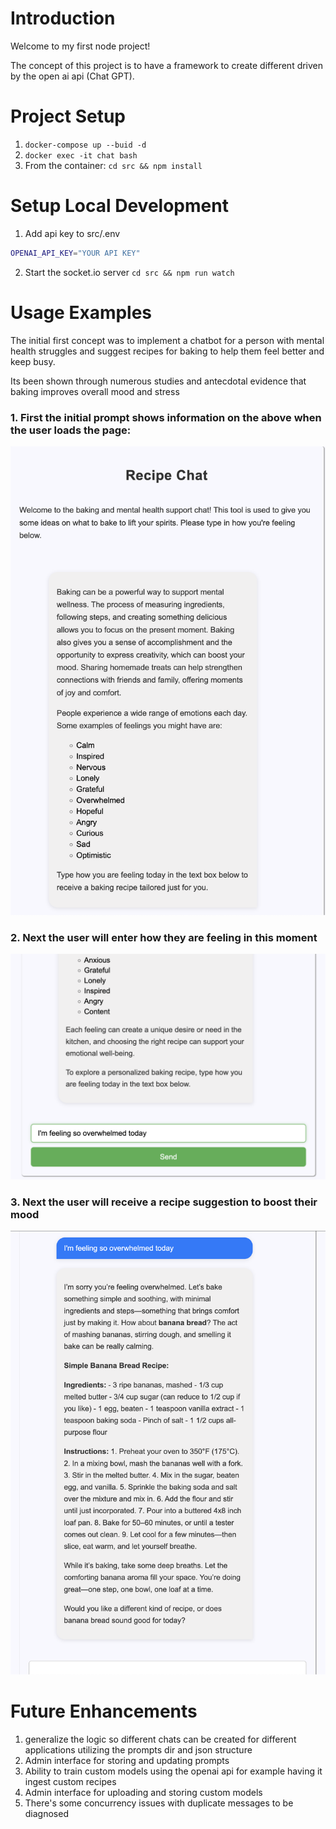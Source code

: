 
# Introduction
Welcome to my first node project!

The concept of this project is to have a framework to create different driven by the open ai api (Chat GPT).


# Project Setup
1. `docker-compose up --buid -d`
2. `docker exec -it chat bash`
3. From the container:
   `cd src && npm install`

# Setup Local Development
1. Add api key to src/.env
```bash
OPENAI_API_KEY="YOUR API KEY"
```
2. Start the socket.io server
`cd src && npm run watch`

# Usage Examples  

The initial first concept was to implement a chatbot for a person with mental health struggles and suggest recipes for baking to help them feel better and keep busy.

Its been shown through numerous studies and antecdotal evidence that baking improves overall mood and stress

### 1. First the initial prompt shows information on the above when the user loads the page:

![Alt text](docs/initial-message.png)

### 2. Next the user will enter how they are feeling in this moment

![Alt text](docs/user-message.png)

### 3. Next the user will receive a recipe suggestion to boost their mood

![Alt text](docs/recipe-message.png)

# Future Enhancements
1. generalize the logic so different chats can be created for different applications utilizing the prompts dir and json structure
2. Admin interface for storing and updating prompts
3. Ability to train custom models using the openai api for example having it ingest custom recipes
4. Admin interface for uploading and storing custom models
5. There's some concurrency issues with duplicate messages to be diagnosed